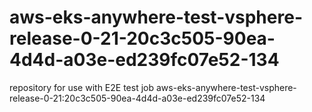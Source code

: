 # aws-eks-anywhere-test-vsphere-release-0-21-20c3c505-90ea-4d4d-a03e-ed239fc07e52-134
repository for use with E2E test job aws-eks-anywhere-test-vsphere-release-0-21:20c3c505-90ea-4d4d-a03e-ed239fc07e52-134
